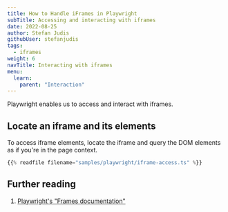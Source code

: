 ```yaml
---
title: How to Handle iFrames in Playwright
subTitle: Accessing and interacting with iframes
date: 2022-08-25
author: Stefan Judis
githubUser: stefanjudis
tags:
  - iframes
weight: 6
navTitle: Interacting with iframes
menu:
  learn:
    parent: "Interaction"
---
```


Playwright enables us to access and interact with iframes.

## Locate an iframe and its elements

To access iframe elements, locate the iframe and query the DOM elements as if you're in the page context.

```ts
{{% readfile filename="samples/playwright/iframe-access.ts" %}}
```

## Further reading

1. [Playwright's "Frames documentation"](https://playwright.dev/docs/frames)
